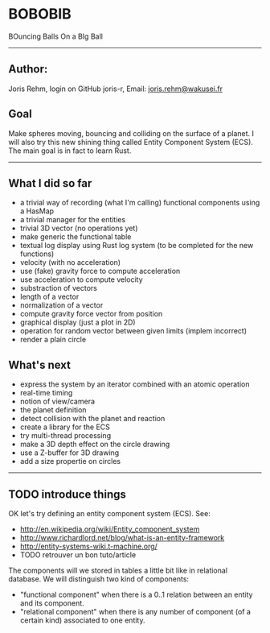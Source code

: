

# BOBOBIB
          
BOuncing Balls On a BIg Ball


 -------------------------------------------------------------

## Author:

  Joris Rehm, 
  login on GitHub joris-r, 
  Email: joris.rehm@wakusei.fr

## Goal

Make spheres moving, bouncing and colliding on the
surface of a planet. I will also try this new shining
thing called Entity Component System (ECS). The main
goal is in fact to learn Rust.

 -------------------------------------------------------------
 
## What I did so far

  - a trivial way of recording (what I'm calling)
    functional components using a HasMap
  - a trivial manager for the entities
  - trivial 3D vector (no operations yet)
  - make generic the functional table
  - textual log display using Rust log system
    (to be completed for the new functions)
  - velocity (with no acceleration)
  - use (fake) gravity force to compute acceleration
  - use acceleration to compute velocity
  - substraction of vectors
  - length of a vector
  - normalization of a vector
  - compute gravity force vector from position
  - graphical display (just a plot in 2D)
  - operation for random vector between given limits (implem incorrect)
  - render a plain circle

## What's next
  - express the system by an iterator combined with an atomic operation
  - real-time timing
  - notion of view/camera
  - the planet definition
  - detect collision with the planet and reaction
  - create a library for the ECS
  - try multi-thread processing
  - make a 3D depth effect on the circle drawing
  - use a Z-buffer for 3D drawing
  - add a size propertie on circles

 -------------------------------------------------------------

## TODO introduce things

OK let's try defining an entity component system (ECS).
See:
  - http://en.wikipedia.org/wiki/Entity_component_system
  - http://www.richardlord.net/blog/what-is-an-entity-framework
  - http://entity-systems-wiki.t-machine.org/
  - TODO retrouver un bon tuto/article

The components will we stored in tables a little bit like in
relational database.
We will distinguish two kind of components:
  - "functional component" when there is a 0..1 relation between an entity
    and its component.
  - "relational component" when there is any number of component (of
    a certain kind) associated to one entity.
